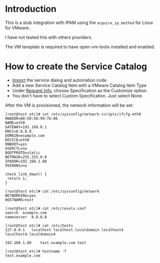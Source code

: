 Introduction
===

This is a stub integration with IPAM using the `acquire_ip_method` for Linux for VMware.

I have not tested this with others providers.

The VM template is required to have open-vm-tools installed and enabled. 

How to create the Service Catalog
===
* [Import](https://github.com/rhtconsulting/cfme-rhconsulting-scripts) the service dialog and automation code
* Add a new Service Catalog Item with a VMware Catalog Item Type
* Under [Request Info](images/request.png), choose Specification as the Customize option. 
* You don't have to select Custom Specification. Just select None.

After the VM is provisioned, the network information will be set:

```
[root@test etc]# cat /etc/sysconfig/network-scripts/ifcfg-eth0 
HWADDR=00:50:56:99:7b:06
NAME=eth0
GATEWAY=192.168.0.1
DNS1=8.8.8.8
DOMAIN=example.com
DEVICE=eth0
ONBOOT=yes
USERCTL=no
BOOTPROTO=static
NETMASK=255.255.0.0
IPADDR=192.168.1.88
PEERDNS=no

check_link_down() {
 return 1; 
}

[root@test etc]# cat /etc/sysconfig/network
NETWORKING=yes
HOSTNAME=test

[root@test etc]# cat /etc/resolv.conf 
search	example.com
nameserver	8.8.8.8

[root@test etc]# cat /etc/hosts
127.0.0.1   localhost localhost.localdomain localhost4 localhost4.localdomain4

192.168.1.88	test.example.com test

[root@test etc]# hostname -f
test.example.com
```
